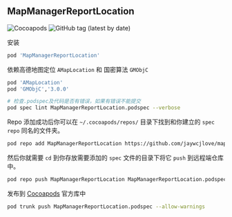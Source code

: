 MapManagerReportLocation
----

![Cocoapods](https://img.shields.io/cocoapods/v/MapManagerReportLocation)
![GitHub tag (latest by date)](https://img.shields.io/github/v/tag/jaywcjlove/map-manager-report-location)

安装

```ruby
pod 'MapManagerReportLocation'
```

依赖高德地图定位 `AMapLocation` 和 国密算法 `GMObjC`

```ruby
pod 'AMapLocation'
pod 'GMObjC','3.0.0'
```

```bash
# 检查.podspec及代码是否有错误，如果有错误不能提交
pod spec lint MapManagerReportLocation.podspec --verbose
```

Repo 添加成功后你可以在 `~/.cocoapods/repos/` 目录下找到和你建立的 `spec repo` 同名的文件夹。

```bash
pod repo add MapManagerReportLocation https://github.com/jaywcjlove/map-manager-report-location.git
```

然后你就需要 `cd` 到你存放需要添加的 `spec` 文件的目录下将它 `push` 到远程端仓库中。

```bash
pod repo push MapManagerReportLocation MapManagerReportLocation.podspec
```

发布到 [Cocoapods](https://cocoapods.org/) 官方库中

```bash
pod trunk push MapManagerReportLocation.podspec --allow-warnings
```
